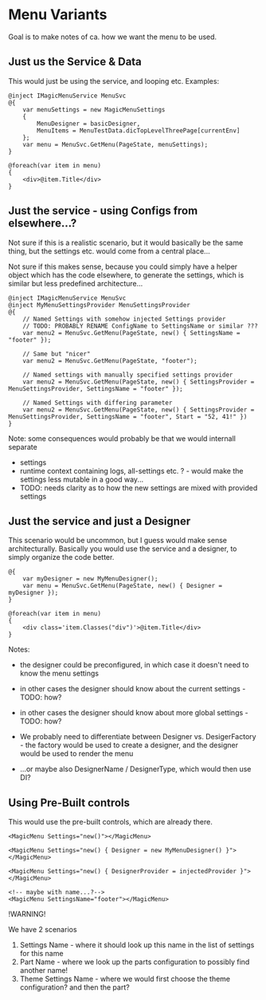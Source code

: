 # Menu Variants
    
Goal is to make notes of ca. how we want the menu to be used.

## Just us the Service & Data

This would just be using the service, and looping etc.
Examples:

```razor
@inject IMagicMenuService MenuSvc
@{
    var menuSettings = new MagicMenuSettings
    {
        MenuDesigner = basicDesigner,
        MenuItems = MenuTestData.dicTopLevelThreePage[currentEnv]
    };
    var menu = MenuSvc.GetMenu(PageState, menuSettings);
}
    
@foreach(var item in menu)
{
    <div>@item.Title</div>
}
```


## Just the service - using Configs from elsewhere...?

Not sure if this is a realistic scenario, but it would basically be the same thing,
but the settings etc. would come from a central place...
    
Not sure if this makes sense, because you could simply have a helper object which
has the code elsewhere, to generate the settings, which is similar but less predefined architecture...

```razor
@inject IMagicMenuService MenuSvc
@inject MyMenuSettingsProvider MenuSettingsProvider
@{
    // Named Settings with somehow injected Settings provider
    // TODO: PROBABLY RENAME ConfigName to SettingsName or similar ???
    var menu2 = MenuSvc.GetMenu(PageState, new() { SettingsName = "footer" });
    
    // Same but "nicer"
    var menu2 = MenuSvc.GetMenu(PageState, "footer");

    // Named settings with manually specified settings provider
    var menu2 = MenuSvc.GetMenu(PageState, new() { SettingsProvider = MenuSettingsProvider, SettingsName = "footer" });

    // Named Settings with differing parameter
    var menu2 = MenuSvc.GetMenu(PageState, new() { SettingsProvider = MenuSettingsProvider, SettingsName = "footer", Start = "52, 41!" })
}
```

Note: some consequences would probably be that we would internall separate 

- settings
- runtime context containing logs, all-settings etc. ? - would make the settings less mutable in a good way...
- TODO: needs clarity as to how the new settings are mixed with provided settings


## Just the service and just a Designer

This scenario would be uncommon, but I guess would make sense architecturally.
Basically you would use the service and a designer, to simply organize the code better.

```razor
@{
    var myDesigner = new MyMenuDesigner();
    var menu = MenuSvc.GetMenu(PageState, new() { Designer = myDesigner });
}

@foreach(var item in menu)
{
    <div class='item.Classes("div")'>@item.Title</div>
}
```

Notes:

- the designer could be preconfigured, in which case it doesn't need to know the menu settings
- in other cases the designer should know about the current settings - TODO: how?
- in other cases the designer should know about more global settings - TODO: how?

- We probably need to differentiate between Designer vs. DesigerFactory - the factory would be used to create a designer, and the designer would be used to render the menu
- ...or maybe also DesignerName / DesignerType, which would then use DI?


## Using Pre-Built controls

This would use the pre-built controls, which are already there.

```razor
<MagicMenu Settings="new()"></MagicMenu>

<MagicMenu Settings="new() { Designer = new MyMenuDesigner() }"></MagicMenu>

<MagicMenu Settings="new() { DesignerProvider = injectedProvider }"></MagicMenu>

<!-- maybe with name...?-->
<MagicMenu SettingsName="footer"></MagicMenu>
```

!WARNING!

We have 2 scenarios

1. Settings Name - where it should look up this name in the list of settings for this name
1. Part Name - where we look up the parts configuration to possibly find another name!
1. Theme Settings Name - where we would first choose the theme configuration? and then the part?


